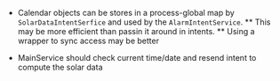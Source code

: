 * Calendar objects can be stores in a process-global map by `SolarDataIntentSerfice` and  used by the `AlarmIntentService`. 
** This may be more efficient than passin it around in intents.
** Using a wrapper to sync access may be better

* MainService should check current time/date and resend intent to compute the solar data

